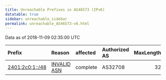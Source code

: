 ```yaml
---
title: Unreachable Prefixes in AS46573 (IPv6)
datatable: true
sidebar: unreachable_sidebar
permalink: unreachable_AS46573-v6.html
---
```


Data as of 2018-11-09 02:35:00 UTC


<div class="datatable-begin"></div>

| Prefix                                                   | Reason                                                                                                 | affected   | Authorized AS   |   MaxLength | Anchor                                       |   unreachable /48s |
|:---------------------------------------------------------|:-------------------------------------------------------------------------------------------------------|:-----------|:----------------|------------:|:---------------------------------------------|-------------------:|
| [2401:2c0:1::/48](https://stat.ripe.net/2401:2c0:1::/48) | [INVALID ASN](https://rpki-validator.ripe.net/announcement-preview?asn=AS46573&prefix=2401:2c0:1::/48) | complete   | AS32708         |          32 | [APNIC](unreachable_APNIC_RPKI_Root-v6.html) |                  1 |

<div class="datatable-end"></div>